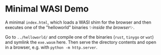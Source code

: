 # Minimal WASI Demo

A minimal `index.html`, which loads a WASI shim for the browser and then executes one of the
"helloworld" binaries ✨*inside the browser*✨.

Go to `../helloworld/` and compile one of the binaries (`rust`, `tinygo` or `wat`) and symlink the
`exe.wasm` here. Then serve the directory contents and open in a browser, e.g. with
`python -m http.server`.
